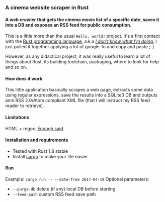 ### A cinema website scraper in Rust
#### A web crawler that gets the cinema movie list of a specific date, saves it into a DB and exposes an RSS feed for public consumption.
This is a little more than the usual `Hello, world!` project. It's a first contact with the [Rust programming language](https://www.rust-lang.org), a.k.a [_I don't know what I'm doing_](http://knowyourmeme.com/memes/i-have-no-idea-what-i-m-doing), I just pulled it together applying a lot of google-fu and copy and paste ;-)

However, as any didactical project, it was really useful to learn a lot of things about Rust, its building toolchain, packaging, where to look for help and so on.

#### How does it work
This little application basically scrapes a web page, extracts some data using regular expressions, save the results into a SQLite3 DB and outputs anm RSS 2.0/Atom compliant XML file (that I will instruct my RSS feed reader to retrieve).

#### Limitations
HTML + regex. [Enough said](https://stackoverflow.com/a/1732454).

#### Installation and requirements
* Tested with Rust 1.8 stable
*  Install [cargo](https://crates.io) to make your life easier

#### Run
Example: `cargo run -- --date-from 2017-04-19`
Optional parameters:

 - `--purge-db` delete (if any) local DB before starting
 - `--feed-path` custom RSS feed save path
